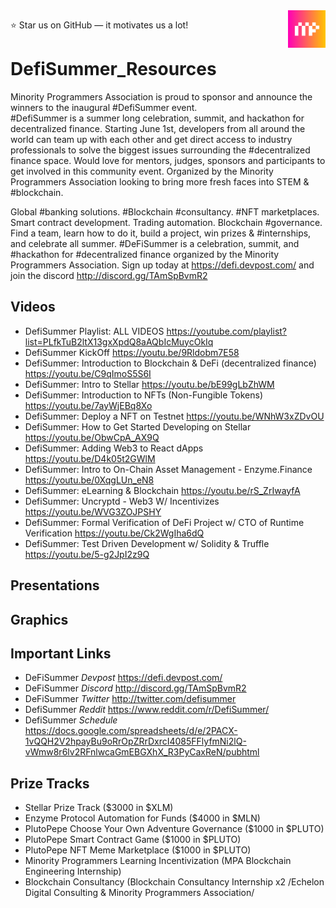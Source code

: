 
<a href="https://minorityprogrammers.com/">
    <img src="https://github.com/MinorityProgrammers/graphics/blob/master/MPA-Exec.png?raw=true" alt="MPA Logo logo" title="MPA Research" align="right" height="60" />
</a>

:star: Star us on GitHub — it motivates us a lot!
# DefiSummer_Resources
Minority Programmers Association is proud to sponsor and announce the winners to the inaugural #DefiSummer event.                             
#DefiSummer is a summer long celebration, summit, and hackathon for decentralized finance. Starting June 1st, developers from all around the world can team up with each other and get direct access to industry professionals to solve the biggest issues surrounding the #decentralized finance space. Would love for mentors, judges, sponsors and participants to get involved in this community event. Organized by the Minority Programmers Association looking to bring more fresh faces into STEM & #blockchain.


Global #banking solutions. #Blockchain #consultancy. #NFT marketplaces. Smart contract development. Trading automation. Blockchain #governance. Find a team, learn how to do it, build a project, win prizes & #internships, and celebrate all summer. #DeFiSummer is a celebration, summit, and #hackathon for #decentralized finance organized by the Minority Programmers Association. Sign up today  at https://defi.devpost.com/ and join the discord http://discord.gg/TAmSpBvmR2

## Videos
* DefiSummer Playlist: ALL VIDEOS https://youtube.com/playlist?list=PLfkTuB2ltX13gxXpdQ8aAQbIcMuycOkIq
* DefiSummer KickOff https://youtu.be/9Rldobm7E58
* DefiSummer: Introduction to Blockchain & DeFi (decentralized finance) https://youtu.be/C9qImoS5S6I
* DefiSummer: Intro to Stellar https://youtu.be/bE99gLbZhWM
* DefiSummer: Introduction to NFTs (Non-Fungible Tokens) https://youtu.be/7ayWjEBq8Xo
* DefiSummer: Deploy a NFT on Testnet https://youtu.be/WNhW3xZDvOU
* DefiSummer: How to Get Started Developing on Stellar https://youtu.be/ObwCpA_AX9Q
* DefiSummer: Adding Web3 to React dApps https://youtu.be/D4k05t2GWlM
* DefiSummer: Intro to On-Chain Asset Management - Enzyme.Finance https://youtu.be/0XqgLUn_eN8
* DefiSummer: eLearning & Blockchain https://youtu.be/rS_ZrIwayfA
* DefiSummer: Uncryptd - Web3 W/ Incentivizes https://youtu.be/WVG3ZOJPSHY
* DefiSummer: Formal Verification of DeFi Project w/ CTO of Runtime Verification https://youtu.be/Ck2WgIha6dQ
* DefiSummer: Test Driven Development w/ Solidity & Truffle https://youtu.be/5-g2JpI2z9Q

## Presentations


## Graphics


## Important Links
* DeFiSummer *Devpost* https://defi.devpost.com/
* DeFiSummer *Discord* http://discord.gg/TAmSpBvmR2
* DeFiSummer *Twitter* http://twitter.com/defisummer
* DefiSummer *Reddit* https://www.reddit.com/r/DefiSummer/
* DefiSummer *Schedule* https://docs.google.com/spreadsheets/d/e/2PACX-1vQQH2V2hpayBu9oRrOpZRrDxrcI4085FFlyfmNi2lQ-vWmw8r6lv2RFnlwcaGmEBGXhX_R3PyCaxReN/pubhtml

## Prize Tracks
* Stellar Prize Track ($3000 in $XLM)
* Enzyme Protocol Automation for Funds ($4000 in $MLN)
* PlutoPepe Choose Your Own Adventure Governance ($1000 in $PLUTO)
* PlutoPepe Smart Contract Game ($1000 in $PLUTO)
* PlutoPepe NFT Meme Marketplace ($1000 in $PLUTO)
* Minority Programmers Learning Incentivization (MPA Blockchain Engineering Internship)
* Blockchain Consultancy (Blockchain Consultancy Internship x2 /Echelon Digital Consulting & Minority Programmers Association/
